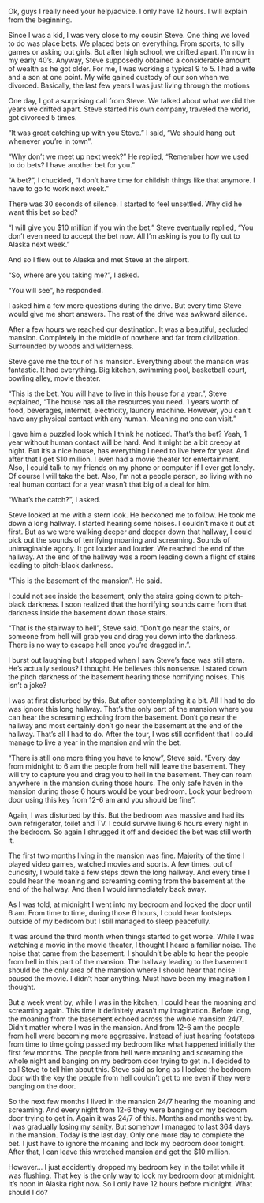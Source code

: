 Ok, guys I really need your help/advice. I only have 12 hours. I will explain from the beginning.

Since I was a kid, I was very close to my cousin Steve. One thing we loved to do was place bets. We placed bets on everything. From sports, to silly games or asking out girls. But after high school, we drifted apart. I’m now in my early 40’s. Anyway, Steve supposedly obtained a considerable amount of wealth as he got older. For me, I was working a typical 9 to 5. I had a wife and a son at one point. My wife gained custody of our son when we divorced. Basically, the last few years I was just living through the motions

One day, I got a surprising call from Steve. We talked about what we did the years we drifted apart. Steve started his own company, traveled the world, got divorced 5 times.

“It was great catching up with you Steve.” I said, “We should hang out whenever you’re in town”.

“Why don’t we meet up next week?” He replied, “Remember how we used to do bets? I have another bet for you.”

“A bet?”, I chuckled, “I don’t have time for childish things like that anymore. I have to go to work next week.”

There was 30 seconds of silence. I started to feel unsettled. Why did he want this bet so bad?

“I will give you $10 million if you win the bet.” Steve eventually replied, “You don’t even need to accept the bet now. All I’m asking is you to fly out to Alaska next week.”

And so I flew out to Alaska and met Steve at the airport.

“So, where are you taking me?”, I asked.

“You will see”, he responded.

I asked him a few more questions during the drive. But every time Steve would give me short answers. The rest of the drive was awkward silence.

After a few hours we reached our destination. It was a beautiful, secluded mansion. Completely in the middle of nowhere and far from civilization. Surrounded by woods and wilderness.

Steve gave me the tour of his mansion. Everything about the mansion was fantastic. It had everything. Big kitchen, swimming pool, basketball court, bowling alley, movie theater.

“This is the bet. You will have to live in this house for a year.”, Steve explained, “The house has all the resources you need. 1 years worth of food, beverages, internet, electricity, laundry machine. However, you can't have any physical contact with any human. Meaning no one can visit.”

I gave him a puzzled look which I think he noticed. That’s the bet? Yeah, 1 year without human contact will be hard. And it might be a bit creepy at night. But it’s a nice house, has everything I need to live here for year. And after that I get $10 million. I even had a movie theater for entertainment. Also, I could talk to my friends on my phone or computer if I ever get lonely. Of course I will take the bet. Also, I’m not a people person, so living with no real human contact for a year wasn’t that big of a deal for him.

“What’s the catch?”, I asked.

Steve looked at me with a stern look. He beckoned me to follow. He took me down a long hallway. I started hearing some noises. I couldn’t make it out at first. But as we were walking deeper and deeper down that hallway, I could pick out the sounds of terrifying moaning and screaming. Sounds of unimaginable agony. It got louder and louder. We reached the end of the hallway. At the end of the hallway was a room leading down a flight of stairs leading to pitch-black darkness.

“This is the basement of the mansion”. He said.

I could not see inside the basement, only the stairs going down to pitch-black darkness. I soon realized that the horrifying sounds came from that darkness inside the basement down those stairs.

“That is the stairway to hell”, Steve said. “Don’t go near the stairs, or someone from hell will grab you and drag you down into the darkness. There is no way to escape hell once you’re dragged in.”.

I burst out laughing but I stopped when I saw Steve’s face was still stern. He’s actually serious? I thought. He believes this nonsense. I stared down the pitch darkness of the basement hearing those horrifying noises. This isn’t a joke?

I was at first disturbed by this. But after contemplating it a bit. All I had to do was ignore this long hallway. That’s the only part of the mansion where you can hear the screaming echoing from the basement. Don’t go near the hallway and most certainly don’t go near the basement at the end of the hallway. That’s all I had to do. After the tour, I was still confident that I could manage to live a year in the mansion and win the bet.

“There is still one more thing you have to know”, Steve said. “Every day from midnight to 6 am the people from hell will leave the basement. They will try to capture you and drag you to hell in the basement. They can roam anywhere in the mansion during those hours. The only safe haven in the mansion during those 6 hours would be your bedroom. Lock your bedroom door using this key from 12-6 am and you should be fine”.

Again, I was disturbed by this. But the bedroom was massive and had its own refrigerator, toilet and TV. I could survive living 6 hours every night in the bedroom. So again I shrugged it off and decided the bet was still worth it.

The first two months living in the mansion was fine. Majority of the time I played video games, watched movies and sports. A few times, out of curiosity, I would take a few steps down the long hallway. And every time I could hear the moaning and screaming coming from the basement at the end of the hallway. And then I would immediately back away.

As I was told, at midnight I went into my bedroom and locked the door until 6 am. From time to time, during those 6 hours, I could hear footsteps outside of my bedroom but I still managed to sleep peacefully.

It was around the third month when things started to get worse. While I was watching a movie in the movie theater, I thought I heard a familiar noise. The noise that came from the basement. I shouldn’t be able to hear the people from hell in this part of the mansion. The hallway leading to the basement should be the only area of the mansion where I should hear that noise. I paused the movie. I didn’t hear anything. Must have been my imagination I thought.

But a week went by, while I was in the kitchen, I could hear the moaning and screaming again. This time it definitely wasn’t my imagination. Before long, the moaning from the basement echoed across the whole mansion 24/7. Didn’t matter where I was in the mansion. And from 12-6 am the people from hell were becoming more aggressive. Instead of just hearing footsteps from time to time going passed my bedroom like what happened initially the first few months. The people from hell were moaning and screaming the whole night and banging on my bedroom door trying to get in. I decided to call Steve to tell him about this. Steve said as long as I locked the bedroom door with the key the people from hell couldn’t get to me even if they were banging on the door.

So the next few months I lived in the mansion 24/7 hearing the moaning and screaming. And every night from 12-6 they were banging on my bedroom door trying to get in. Again it was 24/7 of this. Months and months went by. I was gradually losing my sanity. But somehow I managed to last 364 days in the mansion. Today is the last day. Only one more day to complete the bet. I just have to ignore the moaning and lock my bedroom door tonight. After that, I can leave this wretched mansion and get the $10 million.

However… I just accidently dropped my bedroom key in the toilet while it was flushing. That key is the only way to lock my bedroom door at midnight. It’s noon in Alaska right now. So I only have 12 hours before midnight. What should I do?
